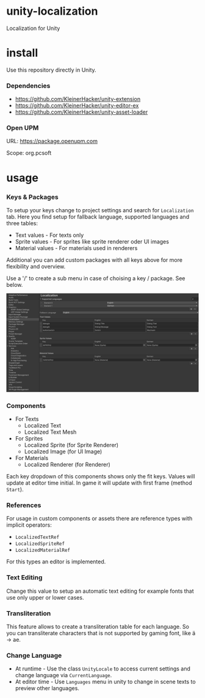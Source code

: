 # unity-localization
Localization for Unity

# install
Use this repository directly in Unity.

### Dependencies
* https://github.com/KleinerHacker/unity-extension
* https://github.com/KleinerHacker/unity-editor-ex
* https://github.com/KleinerHacker/unity-asset-loader

### Open UPM
URL: https://package.openupm.com

Scope: org.pcsoft

# usage

### Keys & Packages
To setup your keys change to project settings and search for `Localization` tab. Here you find setup for fallback language, supported languages and three tables:
* Text values - For texts only
* Sprite values - For sprites like sprite renderer oder UI images
* Material values - For materials used in renderers

Additional you can add custom packages with all keys above for more flexibility and overview.

Use a '/' to create a sub menu in case of choising a key / package. See below.

![demo](https://github.com/KleinerHacker/unity-localization/blob/7b15cdf4fbfd4a92ce57d0804c26077da62cf606/Doc/demo.png)

### Components
* For Texts
  * Localized Text
  * Localized Text Mesh
* For Sprites
  * Localized Sprite (for Sprite Renderer)
  * Localized Image (for UI Image)
* For Materials
  * Localized Renderer (for Renderer)

Each key dropdown of this components shows only the fit keys. Values will update at editor time initial. In game it will update with first frame (method `Start`).

### References
For usage in custom components or assets there are reference types with implicit operators:
* `LocalizedTextRef`
* `LocalizedSpriteRef`
* `LocalizedMaterialRef`

For this types an editor is implemented.

### Text Editing
Change this value to setup an automatic text editing for example fonts that use only upper or lower cases.

### Transliteration
This feature allows to create a transliteration table for each language. So you can transliterate characters that is not supported by gaming font, like ä -> ae.

### Change Language
* At runtime - Use the class `UnityLocale` to access current settings and change language via `CurrentLanguage`.
* At editor time - Use `Languages` menu in unity to change in scene texts to preview other languages.
